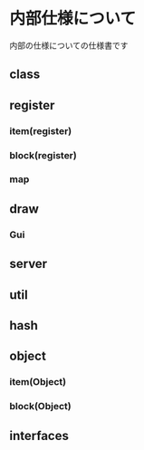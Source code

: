 # 内部仕様について
内部の仕様についての仕様書です<br>
## class
## register
### item(register)
### block(register)
### map
## draw
### Gui
## server
## util
## hash
## object
### item(Object)
### block(Object)
## interfaces